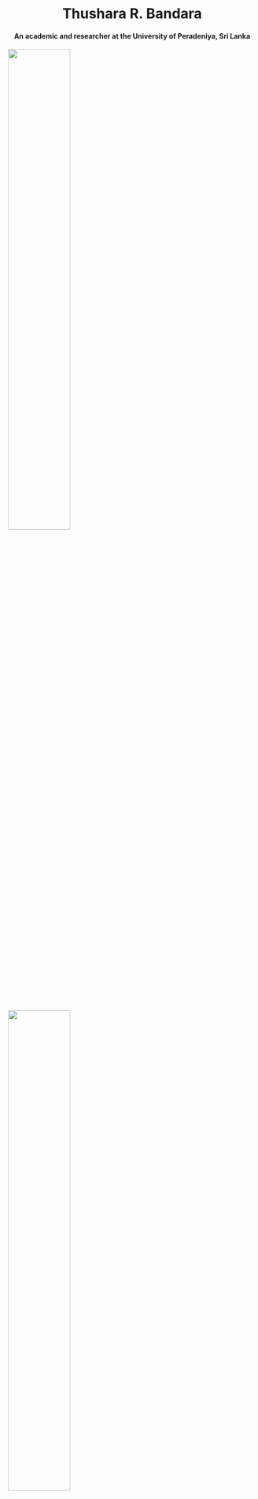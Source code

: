 <!-- Begins: Intro -->
<h1 align="center">Thushara R. Bandara</h1>
<h4 align="center">An academic and researcher at the University of Peradeniya, Sri Lanka</h4>
<!-- Ends: Intro -->

<!-- Begins: Github Statistics -->
<div>
    <p align="left">
        <img height="50%" src="https://github-readme-stats.vercel.app/api?username=thusharabandara&theme=github_dark&show_icons=true&hide_border=false&count_private=true&include_all_commits=false"/>
        <img height="50%" src="https://github-readme-stats.vercel.app/api/top-langs/?username=thusharabandara&langs_count=6&theme=github_dark&layout=compact&hide_border=false&count_private=true"/>
    </p>
    <br>
</div>
<!-- Ends: Github Statistics -->

<!-- Begin: Social -->
<div>
    <h3 align="left">Connect with me:</h3>
    <p align="left">
    <a href="https://twitter.com/trbandara" target="blank"><img align="center" src="https://raw.githubusercontent.com/rahuldkjain/github-profile-readme-generator/master/src/images/icons/Social/twitter.svg" alt="trbandara" height="30" width="40" /></a>
    <a href="https://linkedin.com/in/thusharabandara" target="blank"><img align="center" src="https://raw.githubusercontent.com/rahuldkjain/github-profile-readme-generator/master/src/images/icons/Social/linked-in-alt.svg" alt="thusharabandara" height="30" width="40" /></a>
    <a href="https://medium.com/@thusharabandara" target="blank"><img align="center" src="https://raw.githubusercontent.com/rahuldkjain/github-profile-readme-generator/master/src/images/icons/Social/medium.svg" alt="@thusharabandara" height="30" width="40" /></a>
    </p>
</div>
<!-- Ends: Social -->
